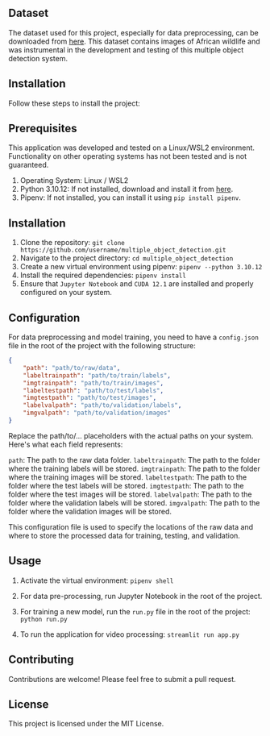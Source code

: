 ## Dataset

The dataset used for this project, especially for data preprocessing, can be downloaded from [here](https://www.kaggle.com/datasets/biancaferreira/african-wildlife). This dataset contains images of African wildlife and was instrumental in the development and testing of this multiple object detection system.


## Installation

Follow these steps to install the project:

## Prerequisites

This application was developed and tested on a Linux/WSL2 environment. Functionality on other operating systems has not been tested and is not guaranteed.

1. Operating System: Linux / WSL2
2. Python 3.10.12: If not installed, download and install it from [here](https://www.python.org/downloads/).
3. Pipenv: If not installed, you can install it using `pip install pipenv`.

## Installation

1. Clone the repository: `git clone https://github.com/username/multiple_object_detection.git`
2. Navigate to the project directory: `cd multiple_object_detection`
3. Create a new virtual environment using pipenv: `pipenv --python 3.10.12`
4. Install the required dependencies: `pipenv install`
5. Ensure that `Jupyter Notebook` and `CUDA 12.1` are installed and properly configured on your system.

## Configuration

For data preprocessing and model training, you need to have a `config.json` file in the root of the project with the following structure:

```json
{
    "path": "path/to/raw/data",
    "labeltrainpath": "path/to/train/labels",
    "imgtrainpath": "path/to/train/images",
    "labeltestpath": "path/to/test/labels",
    "imgtestpath": "path/to/test/images",
    "labelvalpath": "path/to/validation/labels",
    "imgvalpath": "path/to/validation/images"
}
```
Replace the path/to/... placeholders with the actual paths on your system. Here's what each field represents:

`path`: The path to the raw data folder.
`labeltrainpath`: The path to the folder where the training labels will be stored.
`imgtrainpath`: The path to the folder where the training images will be stored.
`labeltestpath`: The path to the folder where the test labels will be stored.
`imgtestpath`: The path to the folder where the test images will be stored.
`labelvalpath`: The path to the folder where the validation labels will be stored.
`imgvalpath`: The path to the folder where the validation images will be stored.

This configuration file is used to specify the locations of the raw data and where to store the processed data for training, testing, and validation.

## Usage

1. Activate the virtual environment: `pipenv shell`

2. For data pre-processing, run Jupyter Notebook in the root of the project.

3. For training a new model, run the `run.py` file in the root of the project: `python run.py`

4. To run the application for video processing: `streamlit run app.py`

## Contributing
Contributions are welcome! Please feel free to submit a pull request.

## License
This project is licensed under the MIT License.